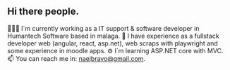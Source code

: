 ## Hi there people.
👨🏻‍💻 I´m currently working as a IT support & software developer in Humantech Software based in malaga.
🎉 I have experience as a fullstack developer web (angular, react, asp.net), web scraps with playwright and some experience in moodle apps.
⚙️ I´m learning ASP.NET core with MVC.
📫 You can reach me in: naejbravo@gmail.com.

<!--
**naejbravo/naejbravo** is a ✨ _special_ ✨ repository because its `README.md` (this file) appears on your GitHub profile.

Here are some ideas to get you started:

- 🔭 I’m currently working on ...
- 🌱 I’m currently learning ...
- 👯 I’m looking to collaborate on ...
- 🤔 I’m looking for help with ...
- 💬 Ask me about ...
- 📫 How to reach me: ...
- 😄 Pronouns: ...
- ⚡ Fun fact: ...
-->
